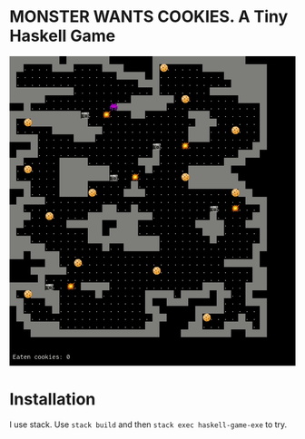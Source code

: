 # MONSTER WANTS COOKIES. A Tiny Haskell Game

![](screenshot.gif)

# Installation

I use stack. Use `stack build` and then `stack exec haskell-game-exe` to try.

